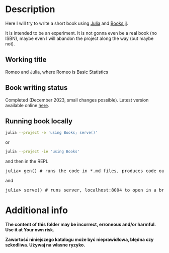 # Description

Here I will try to write a short book using [Julia](https://julialang.org/) and [Books.jl](https://github.com/JuliaBooks/Books.jl).

It is intended to be an experiment. It is not gonna even be a real book (no ISBN), maybe even I will abandon the project along the way (but maybe not).

## Working title

Romeo and Julia, where Romeo is Basic Statistics

## Book writing status

Completed (December 2023, small changes possible). Latest version available online [here](https://b-lukaszuk.github.io/RJ_BS_eng/).

## Running book locally

```bash
julia --project -e 'using Books; serve()'
```

or

```bash
julia --project -ie 'using Books'
```

and then in the REPL

<pre>
julia> gen() # runs the code in *.md files, produces code output
</pre>

and

<pre>
julia> serve() # runs server, localhost:8004 to open in a browser
</pre>

# Additional info

**The content of this folder may be incorrect, erroneous and/or harmful. Use it at Your own risk.**

**Zawartość niniejszego katalogu może być nieprawidłowa, błędna czy szkodliwa. Używaj na własne ryzyko.**
